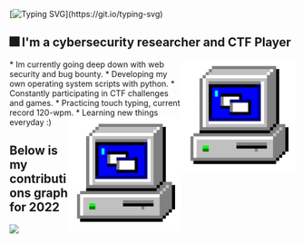 
[![Typing SVG](https://readme-typing-svg.herokuapp.com?font=Kanit&size=27&duration=3000&pause=600&color=53FFF5&background=FFFFFF00&width=435&lines=What's+up+!+My+name+is+Slava.;I+hope+you+enjoy+your+stay+here.)](https://git.io/typing-svg)



## 🎆 I'm a cybersecurity researcher and CTF Player
<img height="200" width="200" align="right" src="https://github.com/0x157/0x157/blob/main/computer.gif" > 
* Im currently going deep down with web security and bug bounty.
* Developing my own operating system scripts with python.
* Constantly participating in CTF challenges and games.
* Practicing touch typing, current record 120-wpm.
* Learning new things everyday :)
<img height="200" width="200" align="right" src="https://github.com/0x157/0x157/blob/main/computer.gif" > 

## Below is my contributions graph for 2022

<img src = https://github.com/0x157/0x157/blob/output/contrib-snek-yami.svg >

